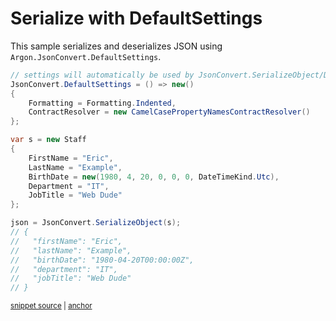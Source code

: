 # Serialize with DefaultSettings

This sample serializes and deserializes JSON using `Argon.JsonConvert.DefaultSettings`.

<!-- snippet: DefaultSettingsUsage -->
<a id='snippet-DefaultSettingsUsage'></a>
```cs
// settings will automatically be used by JsonConvert.SerializeObject/DeserializeObject
JsonConvert.DefaultSettings = () => new()
{
    Formatting = Formatting.Indented,
    ContractResolver = new CamelCasePropertyNamesContractResolver()
};

var s = new Staff
{
    FirstName = "Eric",
    LastName = "Example",
    BirthDate = new(1980, 4, 20, 0, 0, 0, DateTimeKind.Utc),
    Department = "IT",
    JobTitle = "Web Dude"
};

json = JsonConvert.SerializeObject(s);
// {
//   "firstName": "Eric",
//   "lastName": "Example",
//   "birthDate": "1980-04-20T00:00:00Z",
//   "department": "IT",
//   "jobTitle": "Web Dude"
// }
```
<sup><a href='/src/ArgonTests/Documentation/Samples/Serializer/DefaultSettings.cs#L16-L43' title='Snippet source file'>snippet source</a> | <a href='#snippet-DefaultSettingsUsage' title='Start of snippet'>anchor</a></sup>
<!-- endSnippet -->
